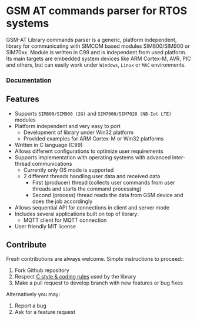 # GSM AT commands parser for RTOS systems

GSM-AT Library commands parser is a generic, platform independent, library for communicating with SIMCOM based modules SIM800/SIM900 or SIM70xx. Module is written in C99 and is independent from used platform. Its main targets are embedded system devices like ARM Cortex-M, AVR, PIC and others, but can easily work under `Windows`, `Linux` or `MAC` environments.

<h3><a href="https://majerle.eu/documentation/gsm_at/html/index.html">Documentation</a></h3>

## Features

* Supports ``SIM800/SIM900 (2G)`` and ``SIM7000/SIM7020 (NB-Iot LTE)`` modules
* Platform independent and very easy to port
    * Development of library under Win32 platform
    * Provided examples for ARM Cortex-M or Win32 platforms
* Written in C language (C99)
* Allows different configurations to optimize user requirements
* Supports implementation with operating systems with advanced inter-thread communications
    * Currently only OS mode is supported
    * 2 different threads handling user data and received data
        * First (producer) thread (collects user commands from user threads and starts the command processing)
        * Second (process) thread reads the data from GSM device and does the job accordingly
* Allows sequential API for connections in client and server mode
* Includes several applications built on top of library:
    * MQTT client for MQTT connection
* User friendly MIT license

## Contribute

Fresh contributions are always welcome. Simple instructions to proceed::

1. Fork Github repository
2. Respect [C style & coding rules](https://github.com/MaJerle/c-code-style) used by the library
3. Make a pull request to develop branch with new features or bug fixes

Alternatively you may:

1. Report a bug
2. Ask for a feature request